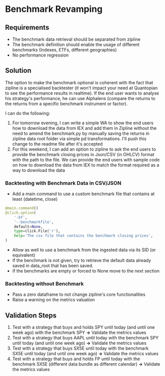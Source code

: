 # Benchmark Revamping

## Requirements 

* The benchmark data retrieval should be separated from zipline 
* The benchmark definition should enable the usage of different benchmarks \(Indexes, ETFs, different geographies\) 
* No performance regression 

## Solution

The option to make the benchmark optional is coherent with the fact that zipline is a specialised backtester \(it won't impact your need at Quantopian to see the performance results in realtime\). If the end user wants to analyse his strategy's performance, he can use Alphalens \(compare the returns to the returns from a specific benchmark instrument or factor\). 

I can do the following: 

1. For tomorrow evening, I can write a simple WA to show the end users how to download the data from IEX and add them in Zipline without the need to amend the benchmark.py by manually saving the returns in zipline data root folder via simple pd transformations. I'll push this change to the readme file after it's accepted
2. For this weekend, I can add an option to zipline to ask the end users to provide the benchmark closing prices in Json/CSV \(in OHLCV\) format with the path to the file. We can provide the end users with sample code on how to download the data from IEX to match the format required as a way to download the data 

### Backtesting with Benchmark Data in CSV/JSON 

* Add a main command to use a custom benchmark file that contains at least \(datetime, close\)

```python
@main.command()
@click.option(
    '-bf',
    '--benchmarkfile',
    default=None,
    type=click.File('r'),
    help='The csv file that contains the benchmark closing prices',
)
```

* Allow as well to use a benchmark from the ingested data via its SID \(or equivalent\)
* If the benchmark is not given, try to retrieve the default data already saved in data\_root that has been saved. 
* If the benchmarks are empty or forced to None move to the next section 

### Backtesting without Benchmark

* Pass a zero dataframe to not change zipline's core functionalities 
* Raise a warning on the metrics valuation 

## Validation Steps

1. Test with a strategy that buys and holds SPY until today \(and until one week ago\) with the benchmark SPY **-&gt;** Validate the metrics values 
2. Test with a strategy that buys AAPL until today with the benchmark SPY until today \(and until one week ago\) **-&gt;** Validate the metrics values 
3. Test with a strategy that buys SX5E until today with the benchmark SX5E until today \(and until one week ago\) **-&gt;** Validate the metrics values 
4. Test with a strategy that buys and holds FP until today with the benchmark SX5E \(different data bundle as different calendar\) **-&gt;** Validate the metrics values 

